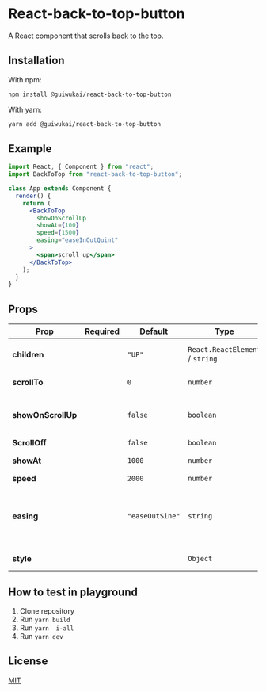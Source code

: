 # React-back-to-top-button

A React component that scrolls back to the top.

## Installation

With npm:

```sh
npm install @guiwukai/react-back-to-top-button
```

With yarn:

```sh
yarn add @guiwukai/react-back-to-top-button
```

## Example

```jsx
import React, { Component } from "react";
import BackToTop from "react-back-to-top-button";

class App extends Component {
  render() {
    return (
      <BackToTop
        showOnScrollUp
        showAt={100}
        speed={1500}
        easing="easeInOutQuint"
      >
        <span>scroll up</span>
      </BackToTop>
    );
  }
}
```

## Props

| Prop               | Required | Default         | Type                            | Description                                                                       |
| ------------------ | -------- | --------------- | ------------------------------- | --------------------------------------------------------------------------------- |
| **children**       |          | `"UP"`          | `React.ReactElement` / `string` | content of the back to top component                                              |
| **scrollTo**       |          | `0`             | `number`                        | scroll to a certain position on click                                             |
| **showOnScrollUp** |          | `false`         | `boolean`                       | show the back to top button only when the user scrolls up.                        |
| **ScrollOff**      |          | `false`         | `boolean`                       | prevent scroll                                                  |
| **showAt**         |          | `1000`          | `number`                        | show the button at y position                                                     |
| **speed**          |          | `2000`          | `number`                        | scrolling speed                                                                   |
| **easing**         |          | `"easeOutSine"` | `string`                        | scroll timing function. Options: "easeOutSine", "easeInOutSine", "easeInOutQuint" |
| **style**          |          |                 | `Object`                        | style of the floating button.                                                     |

## How to test in playground

1. Clone repository
2. Run `yarn build`
3. Run `yarn  i-all`
4. Run `yarn dev`

## License

[MIT](https://github.com/GuiWukai/react-back-to-top-button/blob/master/LICENSE)
